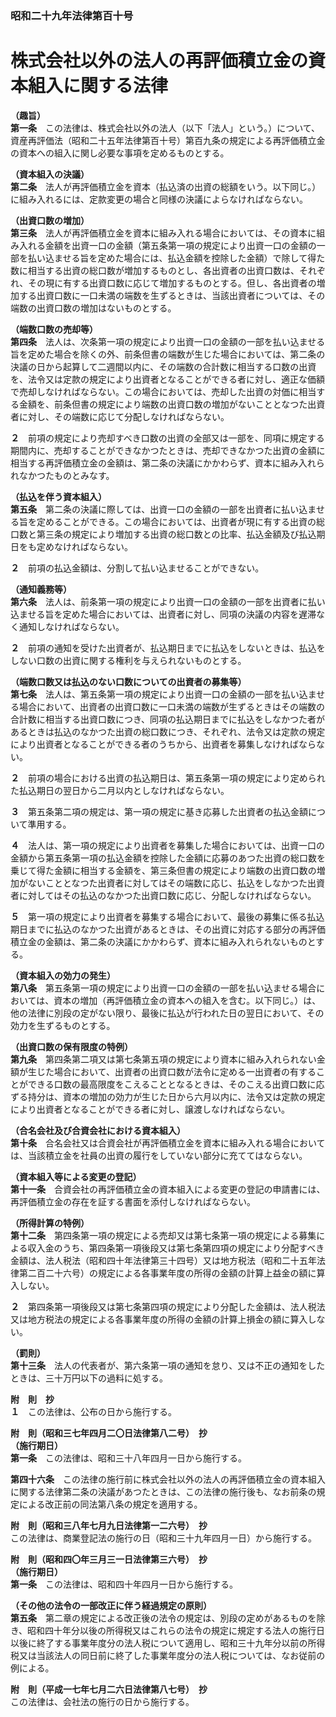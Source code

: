 ### 昭和二十九年法律第百十号  
# 株式会社以外の法人の再評価積立金の資本組入に関する法律  
  
**（趣旨）**  
**第一条**　この法律は、株式会社以外の法人（以下「法人」という。）について、資産再評価法（昭和二十五年法律第百十号）第百九条の規定による再評価積立金の資本への組入に関し必要な事項を定めるものとする。  
  
**（資本組入の決議）**  
**第二条**　法人が再評価積立金を資本（払込済の出資の総額をいう。以下同じ。）に組み入れるには、定款変更の場合と同様の決議によらなければならない。  
  
**（出資口数の増加）**  
**第三条**　法人が再評価積立金を資本に組み入れる場合においては、その資本に組み入れる金額を出資一口の金額（第五条第一項の規定により出資一口の金額の一部を払い込ませる旨を定めた場合には、払込金額を控除した金額）で除して得た数に相当する出資の総口数が増加するものとし、各出資者の出資口数は、それぞれ、その現に有する出資口数に応じて増加するものとする。但し、各出資者の増加する出資口数に一口未満の端数を生ずるときは、当該出資者については、その端数の出資口数の増加はないものとする。  
  
**（端数口数の売却等）**  
**第四条**　法人は、次条第一項の規定により出資一口の金額の一部を払い込ませる旨を定めた場合を除くの外、前条但書の端数が生じた場合においては、第二条の決議の日から起算して二週間以内に、その端数の合計数に相当する口数の出資を、法令又は定款の規定により出資者となることができる者に対し、適正な価額で売却しなければならない。この場合においては、売却した出資の対価に相当する金額を、前条但書の規定により端数の出資口数の増加がないこととなつた出資者に対し、その端数に応じて分配しなければならない。  
  
**２**　前項の規定により売却すべき口数の出資の全部又は一部を、同項に規定する期間内に、売却することができなかつたときは、売却できなかつた出資の金額に相当する再評価積立金の金額は、第二条の決議にかかわらず、資本に組み入れられなかつたものとみなす。  
  
**（払込を伴う資本組入）**  
**第五条**　第二条の決議に際しては、出資一口の金額の一部を出資者に払い込ませる旨を定めることができる。この場合においては、出資者が現に有する出資の総口数と第三条の規定により増加する出資の総口数との比率、払込金額及び払込期日をも定めなければならない。  
  
**２**　前項の払込金額は、分割して払い込ませることができない。  
  
**（通知義務等）**  
**第六条**　法人は、前条第一項の規定により出資一口の金額の一部を出資者に払い込ませる旨を定めた場合においては、出資者に対し、同項の決議の内容を遅滞なく通知しなければならない。  
  
**２**　前項の通知を受けた出資者が、払込期日までに払込をしないときは、払込をしない口数の出資に関する権利を与えられないものとする。  
  
**（端数口数又は払込のない口数についての出資者の募集等）**  
**第七条**　法人は、第五条第一項の規定により出資一口の金額の一部を払い込ませる場合において、出資者の出資口数に一口未満の端数が生ずるときはその端数の合計数に相当する出資口数につき、同項の払込期日までに払込をしなかつた者があるときは払込のなかつた出資の総口数につき、それぞれ、法令又は定款の規定により出資者となることができる者のうちから、出資者を募集しなければならない。  
  
**２**　前項の場合における出資の払込期日は、第五条第一項の規定により定められた払込期日の翌日から二月以内としなければならない。  
  
**３**　第五条第二項の規定は、第一項の規定に基き応募した出資者の払込金額について準用する。  
  
**４**　法人は、第一項の規定により出資者を募集した場合においては、出資一口の金額から第五条第一項の払込金額を控除した金額に応募のあつた出資の総口数を乗じて得た金額に相当する金額を、第三条但書の規定により端数の出資口数の増加がないこととなつた出資者に対してはその端数に応じ、払込をしなかつた出資者に対してはその払込のなかつた出資口数に応じ、分配しなければならない。  
  
**５**　第一項の規定により出資者を募集する場合において、最後の募集に係る払込期日までに払込のなかつた出資があるときは、その出資に対応する部分の再評価積立金の金額は、第二条の決議にかかわらず、資本に組み入れられないものとする。  
  
**（資本組入の効力の発生）**  
**第八条**　第五条第一項の規定により出資一口の金額の一部を払い込ませる場合においては、資本の増加（再評価積立金の資本への組入を含む。以下同じ。）は、他の法律に別段の定がない限り、最後に払込が行われた日の翌日において、その効力を生ずるものとする。  
  
**（出資口数の保有限度の特例）**  
**第九条**　第四条第二項又は第七条第五項の規定により資本に組み入れられない金額が生じた場合において、出資者の出資口数が法令に定める一出資者の有することができる口数の最高限度をこえることとなるときは、そのこえる出資口数に応ずる持分は、資本の増加の効力が生じた日から六月以内に、法令又は定款の規定により出資者となることができる者に対し、譲渡しなければならない。  
  
**（合名会社及び合資会社における資本組入）**  
**第十条**　合名会社又は合資会社が再評価積立金を資本に組み入れる場合においては、当該積立金を社員の出資の履行をしていない部分に充ててはならない。  
  
**（資本組入等による変更の登記）**  
**第十一条**　合資会社の再評価積立金の資本組入による変更の登記の申請書には、再評価積立金の存在を証する書面を添付しなければならない。  
  
**（所得計算の特例）**  
**第十二条**　第四条第一項の規定による売却又は第七条第一項の規定による募集による収入金のうち、第四条第一項後段又は第七条第四項の規定により分配すべき金額は、法人税法（昭和四十年法律第三十四号）又は地方税法（昭和二十五年法律第二百二十六号）の規定による各事業年度の所得の金額の計算上益金の額に算入しない。  
  
**２**　第四条第一項後段又は第七条第四項の規定により分配した金額は、法人税法又は地方税法の規定による各事業年度の所得の金額の計算上損金の額に算入しない。  
  
**（罰則）**  
**第十三条**　法人の代表者が、第六条第一項の通知を怠り、又は不正の通知をしたときは、三十万円以下の過料に処する。  
  
**附　則　抄**  
**１**　この法律は、公布の日から施行する。  
  
**附　則（昭和三七年四月二〇日法律第八二号）　抄**  
**（施行期日）**  
**第一条**　この法律は、昭和三十八年四月一日から施行する。  
  
**第四十六条**　この法律の施行前に株式会社以外の法人の再評価積立金の資本組入に関する法律第二条の決議があつたときは、この法律の施行後も、なお前条の規定による改正前の同法第八条の規定を適用する。  
  
**附　則（昭和三八年七月九日法律第一二六号）　抄**  
この法律は、商業登記法の施行の日（昭和三十九年四月一日）から施行する。  
  
**附　則（昭和四〇年三月三一日法律第三六号）　抄**  
**（施行期日）**  
**第一条**　この法律は、昭和四十年四月一日から施行する。  
  
**（その他の法令の一部改正に伴う経過規定の原則）**  
**第五条**　第二章の規定による改正後の法令の規定は、別段の定めがあるものを除き、昭和四十年分以後の所得税又はこれらの法令の規定に規定する法人の施行日以後に終了する事業年度分の法人税について適用し、昭和三十九年分以前の所得税又は当該法人の同日前に終了した事業年度分の法人税については、なお従前の例による。  
  
**附　則（平成一七年七月二六日法律第八七号）　抄**  
この法律は、会社法の施行の日から施行する。  
  
